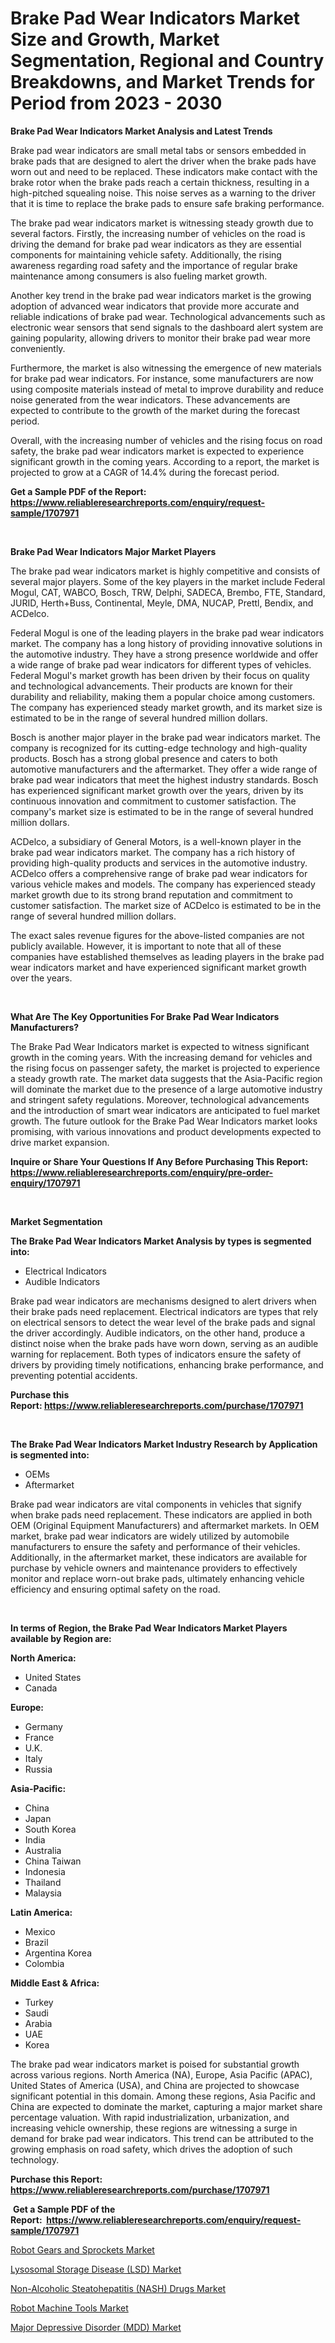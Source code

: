 <p><h1>Brake Pad Wear Indicators Market Size and Growth, Market Segmentation, Regional and Country Breakdowns, and Market Trends for Period from 2023 -  2030</h1></p><p><strong>Brake Pad Wear Indicators Market Analysis and Latest Trends</strong></p>
<p><p>Brake pad wear indicators are small metal tabs or sensors embedded in brake pads that are designed to alert the driver when the brake pads have worn out and need to be replaced. These indicators make contact with the brake rotor when the brake pads reach a certain thickness, resulting in a high-pitched squealing noise. This noise serves as a warning to the driver that it is time to replace the brake pads to ensure safe braking performance.</p><p>The brake pad wear indicators market is witnessing steady growth due to several factors. Firstly, the increasing number of vehicles on the road is driving the demand for brake pad wear indicators as they are essential components for maintaining vehicle safety. Additionally, the rising awareness regarding road safety and the importance of regular brake maintenance among consumers is also fueling market growth.</p><p>Another key trend in the brake pad wear indicators market is the growing adoption of advanced wear indicators that provide more accurate and reliable indications of brake pad wear. Technological advancements such as electronic wear sensors that send signals to the dashboard alert system are gaining popularity, allowing drivers to monitor their brake pad wear more conveniently.</p><p>Furthermore, the market is also witnessing the emergence of new materials for brake pad wear indicators. For instance, some manufacturers are now using composite materials instead of metal to improve durability and reduce noise generated from the wear indicators. These advancements are expected to contribute to the growth of the market during the forecast period.</p><p>Overall, with the increasing number of vehicles and the rising focus on road safety, the brake pad wear indicators market is expected to experience significant growth in the coming years. According to a report, the market is projected to grow at a CAGR of 14.4% during the forecast period.</p></p>
<p><strong>Get a Sample PDF of the Report:&nbsp; <a href="https://www.reliableresearchreports.com/enquiry/request-sample/1707971">https://www.reliableresearchreports.com/enquiry/request-sample/1707971</a></strong></p>
<p>&nbsp;</p>
<p><strong>Brake Pad Wear Indicators Major Market Players</strong></p>
<p><p>The brake pad wear indicators market is highly competitive and consists of several major players. Some of the key players in the market include Federal Mogul, CAT, WABCO, Bosch, TRW, Delphi, SADECA, Brembo, FTE, Standard, JURID, Herth+Buss, Continental, Meyle, DMA, NUCAP, Prettl, Bendix, and ACDelco.</p><p>Federal Mogul is one of the leading players in the brake pad wear indicators market. The company has a long history of providing innovative solutions in the automotive industry. They have a strong presence worldwide and offer a wide range of brake pad wear indicators for different types of vehicles. Federal Mogul's market growth has been driven by their focus on quality and technological advancements. Their products are known for their durability and reliability, making them a popular choice among customers. The company has experienced steady market growth, and its market size is estimated to be in the range of several hundred million dollars.</p><p>Bosch is another major player in the brake pad wear indicators market. The company is recognized for its cutting-edge technology and high-quality products. Bosch has a strong global presence and caters to both automotive manufacturers and the aftermarket. They offer a wide range of brake pad wear indicators that meet the highest industry standards. Bosch has experienced significant market growth over the years, driven by its continuous innovation and commitment to customer satisfaction. The company's market size is estimated to be in the range of several hundred million dollars.</p><p>ACDelco, a subsidiary of General Motors, is a well-known player in the brake pad wear indicators market. The company has a rich history of providing high-quality products and services in the automotive industry. ACDelco offers a comprehensive range of brake pad wear indicators for various vehicle makes and models. The company has experienced steady market growth due to its strong brand reputation and commitment to customer satisfaction. The market size of ACDelco is estimated to be in the range of several hundred million dollars.</p><p>The exact sales revenue figures for the above-listed companies are not publicly available. However, it is important to note that all of these companies have established themselves as leading players in the brake pad wear indicators market and have experienced significant market growth over the years.</p></p>
<p>&nbsp;</p>
<p><strong>What Are The Key Opportunities For Brake Pad Wear Indicators Manufacturers?</strong></p>
<p><p>The Brake Pad Wear Indicators market is expected to witness significant growth in the coming years. With the increasing demand for vehicles and the rising focus on passenger safety, the market is projected to experience a steady growth rate. The market data suggests that the Asia-Pacific region will dominate the market due to the presence of a large automotive industry and stringent safety regulations. Moreover, technological advancements and the introduction of smart wear indicators are anticipated to fuel market growth. The future outlook for the Brake Pad Wear Indicators market looks promising, with various innovations and product developments expected to drive market expansion.</p></p>
<p><strong>Inquire or Share Your Questions If Any Before Purchasing This Report: <a href="https://www.reliableresearchreports.com/enquiry/pre-order-enquiry/1707971">https://www.reliableresearchreports.com/enquiry/pre-order-enquiry/1707971</a></strong></p>
<p>&nbsp;</p>
<p><strong>Market Segmentation</strong></p>
<p><strong>The Brake Pad Wear Indicators Market Analysis by types is segmented into:</strong></p>
<p><ul><li>Electrical Indicators</li><li>Audible Indicators</li></ul></p>
<p><p>Brake pad wear indicators are mechanisms designed to alert drivers when their brake pads need replacement. Electrical indicators are types that rely on electrical sensors to detect the wear level of the brake pads and signal the driver accordingly. Audible indicators, on the other hand, produce a distinct noise when the brake pads have worn down, serving as an audible warning for replacement. Both types of indicators ensure the safety of drivers by providing timely notifications, enhancing brake performance, and preventing potential accidents.</p></p>
<p><strong>Purchase this Report:&nbsp;<a href="https://www.reliableresearchreports.com/purchase/1707971">https://www.reliableresearchreports.com/purchase/1707971</a></strong></p>
<p>&nbsp;</p>
<p><strong>The Brake Pad Wear Indicators Market Industry Research by Application is segmented into:</strong></p>
<p><ul><li>OEMs</li><li>Aftermarket</li></ul></p>
<p><p>Brake pad wear indicators are vital components in vehicles that signify when brake pads need replacement. These indicators are applied in both OEM (Original Equipment Manufacturers) and aftermarket markets. In OEM market, brake pad wear indicators are widely utilized by automobile manufacturers to ensure the safety and performance of their vehicles. Additionally, in the aftermarket market, these indicators are available for purchase by vehicle owners and maintenance providers to effectively monitor and replace worn-out brake pads, ultimately enhancing vehicle efficiency and ensuring optimal safety on the road.</p></p>
<p>&nbsp;</p>
<p><strong>In terms of Region, the Brake Pad Wear Indicators Market Players available by Region are:</strong></p>
<p>
    <p> <strong> North America: </strong>
        <ul>
            <li>United States</li>
            <li>Canada</li>
        </ul>
        </p> 
    <p> <strong> Europe: </strong>
        <ul>
            <li>Germany</li>
            <li>France</li>
            <li>U.K.</li>
            <li>Italy</li>
            <li>Russia</li>
        </ul>
        </p> 
    <p> <strong> Asia-Pacific: </strong>
        <ul>
            <li>China</li>
            <li>Japan</li>
            <li>South Korea</li>
            <li>India</li>
            <li>Australia</li>
            <li>China Taiwan</li>
            <li>Indonesia</li>
            <li>Thailand</li>
            <li>Malaysia</li>
        </ul>
        </p> 
    <p> <strong> Latin America: </strong>
        <ul>
            <li>Mexico</li>
            <li>Brazil</li>
            <li>Argentina Korea</li>
            <li>Colombia</li>
        </ul>
        </p> 
    <p> <strong> Middle East & Africa: </strong>
        <ul>
            <li>Turkey</li>
            <li>Saudi</li>
            <li>Arabia</li>
            <li>UAE</li>
            <li>Korea</li>
        </ul>
    </p>
    </p>
<p><p>The brake pad wear indicators market is poised for substantial growth across various regions. North America (NA), Europe, Asia Pacific (APAC), United States of America (USA), and China are projected to showcase significant potential in this domain. Among these regions, Asia Pacific and China are expected to dominate the market, capturing a major market share percentage valuation. With rapid industrialization, urbanization, and increasing vehicle ownership, these regions are witnessing a surge in demand for brake pad wear indicators. This trend can be attributed to the growing emphasis on road safety, which drives the adoption of such technology.</p></p>
<p><strong>Purchase this Report: <a href="https://www.reliableresearchreports.com/purchase/1707971">https://www.reliableresearchreports.com/purchase/1707971</a></strong></p>
<p>&nbsp;<strong>Get a Sample PDF of the Report:&nbsp;&nbsp;<a href="https://www.reliableresearchreports.com/enquiry/request-sample/1707971">https://www.reliableresearchreports.com/enquiry/request-sample/1707971</a></strong></p>
<p><strong></strong></p>
<p><p><a href="https://medium.com/@snehareportprime/robot-gears-and-sprockets-market-the-key-to-successful-business-strategy-forecast-till-2030-74d0d8b87c6c">Robot Gears and Sprockets Market</a></p><p><a href="https://www.linkedin.com/pulse/lysosomal-storage-disease-lsd-market-challenges-opportunities-bo9af/">Lysosomal Storage Disease (LSD) Market</a></p><p><a href="https://www.linkedin.com/pulse/non-alcoholic-steatohepatitis-nash-drugs-market-size-share-jokdf/">Non-Alcoholic Steatohepatitis (NASH) Drugs Market</a></p><p><a href="https://medium.com/@akshatreportprime/robot-machine-tools-market-share-evolution-and-market-growth-trends-2023-2030-503e7bb5ec13">Robot Machine Tools Market</a></p><p><a href="https://www.linkedin.com/pulse/major-depressive-disorder-mdd-market-research-report-unlocks-8kp2f/">Major Depressive Disorder (MDD) Market</a></p></p>